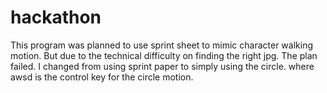 # hackathon
This program was planned to use sprint sheet to mimic character walking motion.
But due to the technical difficulty on finding the right jpg. The plan failed.
I changed from using sprint paper to simply using the circle. where awsd is the control key for the circle motion.

